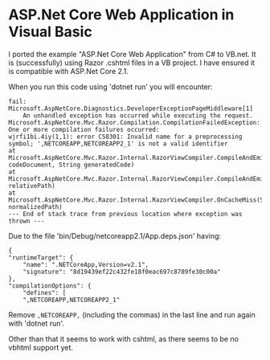 # ASP.Net Core Web Application in Visual Basic

I ported the example "ASP.Net Core Web Application" from C# to VB.net. It is (successfully) using Razor .cshtml files in a VB project. I have ensured it is compatible with ASP.Net Core 2.1.

When you run this code using 'dotnet run' you will encounter:

    fail: Microsoft.AspNetCore.Diagnostics.DeveloperExceptionPageMiddleware[1]
        An unhandled exception has occurred while executing the request.
    Microsoft.AspNetCore.Mvc.Razor.Compilation.CompilationFailedException: One or more compilation failures occurred:
    wjrfi1bi.4iy(1,1): error CS8301: Invalid name for a preprocessing symbol; ',NETCOREAPP,NETCOREAPP2_1' is not a valid identifier
    at Microsoft.AspNetCore.Mvc.Razor.Internal.RazorViewCompiler.CompileAndEmit(RazorCodeDocument codeDocument, String generatedCode)
    at Microsoft.AspNetCore.Mvc.Razor.Internal.RazorViewCompiler.CompileAndEmit(String relativePath)
    at Microsoft.AspNetCore.Mvc.Razor.Internal.RazorViewCompiler.OnCacheMiss(String normalizedPath)
    --- End of stack trace from previous location where exception was thrown ---

Due to the file 'bin/Debug/netcoreapp2.1/App.deps.json' having:

    {
    "runtimeTarget": {
        "name": ".NETCoreApp,Version=v2.1",
        "signature": "8d19439ef22c432fe18f0eac697c8789fe30c00a"
    },
    "compilationOptions": {
        "defines": [
        ",NETCOREAPP,NETCOREAPP2_1"

Remove `,NETCOREAPP,` (including the commas) in the last line and run again with 'dotnet run'.

Other than that it seems to work with cshtml, as there seems to be no vbhtml support yet.
